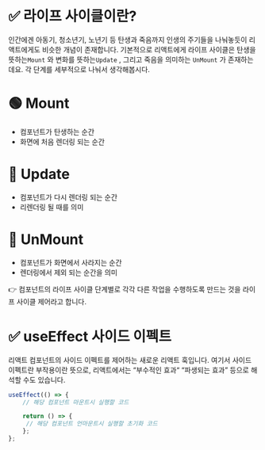 # ✅ 라이프 사이클이란?

인간에겐 아동기, 청소년기, 노년기 등 탄생과 죽음까지 인생의 주기들을 나눠놓듯이 리액트에게도 비슷한 개념이 존재합니다. 기본적으로 리액트에게 라이프 사이클은 탄생을 뜻하는`Mount` 와 변화를 뜻하는`Update` , 그리고 죽음을 의미하는 `UnMount` 가 존재하는데요. 각 단계를 세부적으로 나눠서 생각해봅시다.

# 🟢 Mount

- 컴포넌트가 탄생하는 순간
- 화면에 처음 렌더링 되는 순간

# 🔵 Update

- 컴포넌트가 다시 렌더링 되는 순간
- 리렌더링 될 때를 의미

# 🔴 UnMount

- 컴포넌트가 화면에서 사라지는 순간
- 렌더링에서 제외 되는 순간을 의미

<aside>
👉 컴포넌트의 라이프 사이클 단계별로 각각 다른 작업을 수행하도록 만드는 것을 라이프 사이클 제어라고 합니다.
</aside>

# ✅ useEffect 사이드 이펙트

리액트 컴포넌트의 사이드 이펙트를 제어하는 새로운 리액트 훅입니다. 여기서 사이드 이펙트란 부작용이란 뜻으로, 리액트에서는 “부수적인 효과“ “파생되는 효과” 등으로 해석할 수도 있습니다.

```jsx
useEffect(() => {
	// 해당 컴포넌트 마운트시 실행할 코드

	return () => {
	 // 해당 컴포넌트 언마운트시 실행할 초기화 코드
	};
};
```
